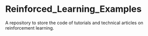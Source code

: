 # Reinforced_Learning_Examples
A repository to store the code of tutorials and technical articles on reinforcement learning.
